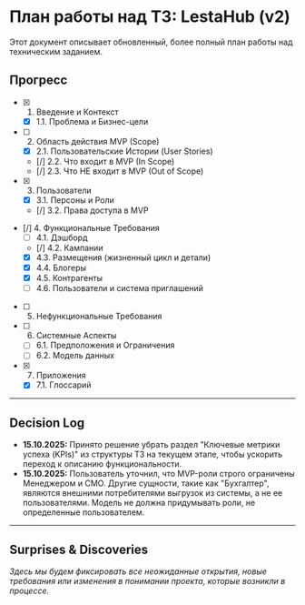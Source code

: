 # План работы над ТЗ: LestaHub (v2)

Этот документ описывает обновленный, более полный план работы над техническим заданием.

## Прогресс

- [x] 1. Введение и Контекст
    - [x] 1.1. Проблема и Бизнес-цели
- [ ] 2. Область действия MVP (Scope)
    - [x] 2.1. Пользовательские Истории (User Stories)
    - [/] 2.2. Что входит в MVP (In Scope)
    - [/] 2.3. Что НЕ входит в MVP (Out of Scope)
- [x] 3. Пользователи
    - [x] 3.1. Персоны и Роли
    - [/] 3.2. Права доступа в MVP
- [/] 4. Функциональные Требования
    - [ ] 4.1. Дэшборд
    - [/] 4.2. Кампании
    - [x] 4.3. Размещения (жизненный цикл и детали)
    - [x] 4.4. Блогеры
    - [x] 4.5. Контрагенты
    - [ ] 4.6. Пользователи и система приглашений
- [ ] 5. Нефункциональные Требования
- [ ] 6. Системные Аспекты
    - [ ] 6.1. Предположения и Ограничения
    - [ ] 6.2. Модель данных
- [x] 7. Приложения
    - [x] 7.1. Глоссарий

---

## Decision Log

- **15.10.2025:** Принято решение убрать раздел "Ключевые метрики успеха (KPIs)" из структуры ТЗ на текущем этапе, чтобы ускорить переход к описанию функциональности.
- **15.10.2025:** Пользователь уточнил, что MVP-роли строго ограничены Менеджером и CMO. Другие сущности, такие как "Бухгалтер", являются внешними потребителями выгрузок из системы, а не ее пользователями. Модель не должна придумывать роли, не определенные пользователем.

---

## Surprises & Discoveries

*Здесь мы будем фиксировать все неожиданные открытия, новые требования или изменения в понимании проекта, которые возникли в процессе.*
